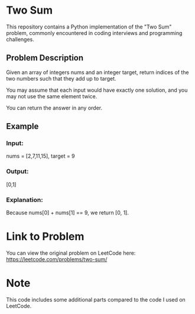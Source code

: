 # Two Sum

This repository contains a Python implementation of the "Two Sum" problem, commonly encountered in coding interviews and programming challenges.

## Problem Description

Given an array of integers nums and an integer target, return indices of the two numbers such that they add up to target.

You may assume that each input would have exactly one solution, and you may not use the same element twice.

You can return the answer in any order.


## Example
### Input:
nums = [2,7,11,15], target = 9
### Output:
[0,1]
### Explanation:
Because nums[0] + nums[1] == 9, we return [0, 1].

# Link to Problem
You can view the original problem on LeetCode here: https://leetcode.com/problems/two-sum/

# Note
This code includes some additional parts compared to the code I used on LeetCode.





